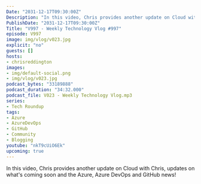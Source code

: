 ```yaml
---
Date: "2031-12-17T09:30:00Z"
Description: "In this video, Chris provides another update on Cloud with Chris, updates on what's coming soon and the Azure, Azure DevOps and GitHub news!"
PublishDate: "2031-12-17T09:30:00Z"
Title: "V997 - Weekly Technology Vlog #997"
episode: V997
image: img/vlog/v023.jpg
explicit: "no"
guests: []
hosts:
- chrisreddington
images:
- img/default-social.png
- img/vlog/v023.jpg
podcast_bytes: "33189888"
podcast_duration: "34:32.000"
podcast_file: V023 - Weekly Technology Vlog.mp3
series:
- Tech Roundup
tags:
- Azure
- AzureDevOps
- GitHub
- Community
- Blogging
youtube: "nkT9cUiO6Ek"
upcoming: true
---
```

In this video, Chris provides another update on Cloud with Chris, updates on what's coming soon and the Azure, Azure DevOps and GitHub news!